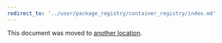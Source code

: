 ```yaml
---
redirect_to: '../user/package_registry/container_registry/index.md'
---
```


This document was moved to [another location](../user/package_registry/container_registry/index.md).
